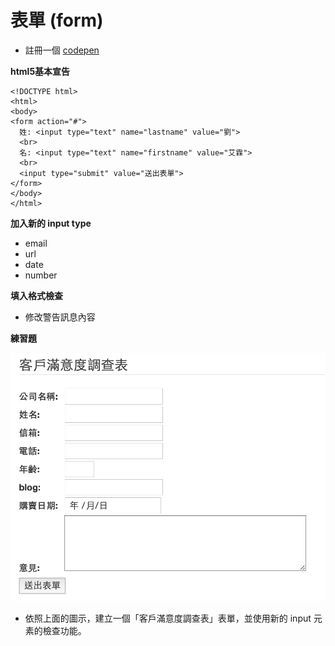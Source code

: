 # 表單 (form)

* 註冊一個 [codepen](https://codepen.io/)

**html5基本宣告**

```
<!DOCTYPE html>
<html>
<body>
<form action="#">
  姓: <input type="text" name="lastname" value="劉">
  <br>
  名: <input type="text" name="firstname" value="艾霖">
  <br>
  <input type="submit" value="送出表單">
</form>
</body>
</html>
```

**加入新的 input type**

* email
* url
* date
* number

**填入格式檢查**

* 修改警告訊息內容

**練習題**

![](./assets/form.png)

* 依照上面的圖示，建立一個「客戶滿意度調查表」表單，並使用新的 input 元素的檢查功能。

<!--
<form action="#">
  <fieldset>
    <legend>客戶滿意度調查表</legend>
    <label>公司名稱:</label><input type="text" name="company"><br>
    <label>姓名:</label><input type="text" name="fullname"><br>
    <label>信箱:</label><input type="email" name="email"><br>
    <label>電話:</label><input type="tel" name="tel"><br>
    <label>年齡:</label><input type="number" name="age" min="1" max="100" ><br>
    <label>blog:</label><input type="url" name="url"><br>
    <label>購賣日期:</label><input type="date" name="date"><br>
    <label>意見:</label><textarea name="comment" rows="4" cols="50"></textarea><br>
    <input type="submit" value="送出表單">
  </fieldset>
</form>
-->

<!--
body {
  padding: 20px;
}
label{
  width:70px;
}
-->
